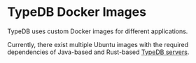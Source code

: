 # TypeDB Docker Images

TypeDB uses custom Docker images for different applications. 

Currently, there exist multiple Ubuntu images with the required dependencies of Java-based and Rust-based [TypeDB servers](https://github.com/typedb/typedb).
